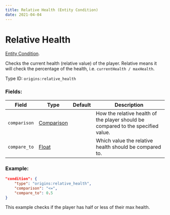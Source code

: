 ```yaml
---
title: Relative Health (Entity Condition)
date: 2021-04-04
---
```

# Relative Health

[Entity Condition](../entity_conditions.md).

Checks the current health (relative value) of the player. Relative means it will check the percentage of the health, i.e. `currentHealth / maxHealth`.

Type ID: `origins:relative_health`

### Fields:

Field  | Type | Default | Description
-------|------|---------|-------------
`comparison` | [Comparison](../data_types/comparison.md) | | How the relative health of the player should be compared to the specified value.
`compare_to` | [Float](../data_types/float.md) | | Which value the relative health should be compared to.

### Example:
```json
"condition": {
    "type": "origins:relative_health",
    "comparison": "<=",
    "compare_to": 0.5
}
```
This example checks if the player has half or less of their max health.